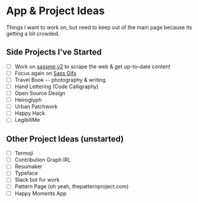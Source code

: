 # App & Project Ideas

Things I want to work on, but need to keep out of the main page because its getting a bit crowded.

## Side Projects I've Started
- [ ] Work on [sassme v2](https://github.com/una/sassme) to scrape the web & get up-to-date content
- [ ] Focus again on [Sass Gifs](http://sassgifs.com)
- [ ] Travel Book -- photography & writing
- [ ] Hand Lettering (Code Calligraphy)
- [ ] Open Source Design
- [ ] Heiroglyph
- [ ] Urban Patchwork
- [ ] Happy Hack
- [ ] LegibiliMe

## Other Project Ideas (unstarted)
- [ ] Termoji
- [ ] Contribution Graph IRL
- [ ] Resumaker
- [ ] Typeface
- [ ] Slack bot for work
- [ ] Pattern Page (oh yeah, thepatternproject.com)
- [ ] Happy Moments App